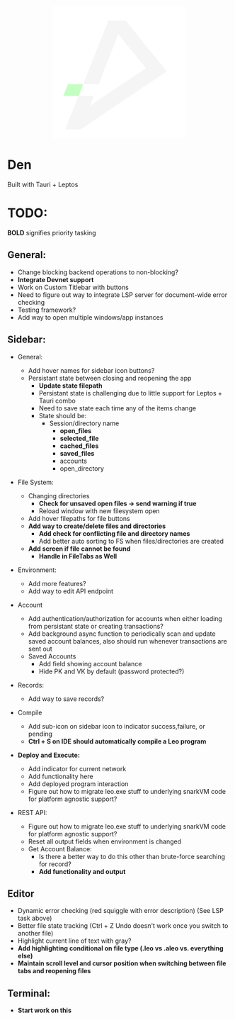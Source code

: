 <p align="center"> 
    <img alt="den" width="300" src="./src-tauri/icons/den.png">
</p>

# Den

Built with Tauri + Leptos

# TODO:

**BOLD** signifies priority tasking

## General:
- Change blocking backend operations to non-blocking?
- **Integrate Devnet support**
- Work on Custom Titlebar with buttons
- Need to figure out way to integrate LSP server for document-wide error checking
- Testing framework?
- Add way to open multiple windows/app instances

## Sidebar:
- General:
    - Add hover names for sidebar icon buttons?
    - Persistant state between closing and reopening the app
        - **Update state filepath**
        - Persistant state is challenging due to little support for Leptos + Tauri combo
        - Need to save state each time any of the items change
        - State should be:
            - Session/directory name
                - **open_files**
                - **selected_file**
                - **cached_files**
                - **saved_files**
                - accounts
                - open_directory
- File System:
    - Changing directories
        - **Check for unsaved open files -> send warning if true**
        - Reload window with new filesystem open
    - Add hover filepaths for file buttons
    - **Add way to create/delete files and directories**
        - **Add check for conflicting file and directory names**
        - Add better auto sorting to FS when files/directories are created
    - **Add screen if file cannot be found**
        - **Handle in FileTabs as Well**

- Environment:
    - Add more features?
    - Add way to edit API endpoint
- Account
    - Add authentication/authorization for accounts when either loading from persistant state or creating transactions?
    - Add background async function to periodically scan and update saved account balances, also should run whenever transactions are sent out
    - Saved Accounts
        - Add field showing account balance
        - Hide PK and VK by default (password protected?)
- Records:
    - Add way to save records?
- Compile
    - Add sub-icon on sidebar icon to indicator success,failure, or pending
    - **Ctrl + S on IDE should automatically compile a Leo program**
- **Deploy and Execute:**
    - Add indicator for current network
    - Add functionality here
    - Add deployed program interaction
    - Figure out how to migrate leo.exe stuff to underlying snarkVM code for platform agnostic support?
- REST API:
    - Figure out how to migrate leo.exe stuff to underlying snarkVM code for platform agnostic support?
    - Reset all output fields when environment is changed
    - Get Account Balance:
        - Is there a better way to do this other than brute-force searching for record?
        - **Add functionality and output**

## Editor
- Dynamic error checking (red squiggle with error description) (See LSP task above)
- Better file state tracking (Ctrl + Z Undo doesn't work once you switch to another file)
- Highlight current line of text with gray?
- **Add highlighting conditional on file type (.leo vs .aleo vs. everything else)**
- **Maintain scroll level and cursor position when switching between file tabs and reopening files**

## Terminal:
- **Start work on this**




